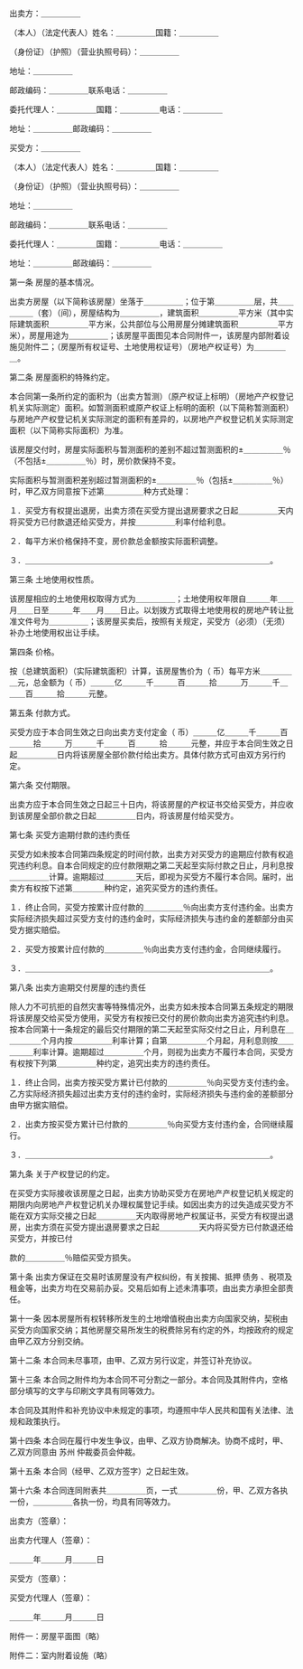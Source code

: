 
 


出卖方：＿＿＿＿＿

（本人）（法定代表人）姓名：＿＿＿＿＿国籍：＿＿＿＿＿

（身份证）（护照）（营业执照号码）：＿＿＿＿＿

地址：＿＿＿＿＿

邮政编码：＿＿＿＿＿联系电话：＿＿＿＿＿

委托代理人：＿＿＿＿＿国籍：＿＿＿＿＿电话：＿＿＿＿＿

地址：＿＿＿＿＿邮政编码：＿＿＿＿＿



买受方：＿＿＿＿＿

（本人）（法定代表人）姓名：＿＿＿＿＿国籍：＿＿＿＿＿

（身份证）（护照）（营业执照号码）：＿＿＿＿＿

地址：＿＿＿＿＿

邮政编码：＿＿＿＿＿联系电话：＿＿＿＿＿

委托代理人：＿＿＿＿＿国籍：＿＿＿＿＿电话：＿＿＿＿＿

地址：＿＿＿＿＿邮政编码：＿＿＿＿＿



第一条 房屋的基本情况。

出卖方房屋（以下简称该房屋）坐落于＿＿＿＿＿；位于第＿＿＿＿＿层，共＿＿＿＿＿（套）（间），房屋结构为＿＿＿＿＿，建筑面积＿＿＿＿＿平方米（其中实际建筑面积＿＿＿＿＿平方米，公共部位与公用房屋分摊建筑面积＿＿＿＿＿平方米），房屋用途为＿＿＿＿＿；该房屋平面图见本合同附件一，该房屋内部附着设施见附件二；（房屋所有权证号、土地使用权证号）（房地产权证号）为＿＿＿＿＿。

第二条 房屋面积的特殊约定。

本合同第一条所约定的面积为（出卖方暂测）（原产权证上标明）（房地产产权登记机关实际测定）面积。如暂测面积或原产权证上标明的面积（以下简称暂测面积）与房地产产权登记机关实际测定的面积有差异的，以房地产产权登记机关实际测定面积（以下简称实际面积）为准。

该房屋交付时，房屋实际面积与暂测面积的差别不超过暂测面积的±＿＿＿＿＿％（不包括±＿＿＿＿＿％）时，房价款保持不变。

实际面积与暂测面积差别超过暂测面积的±＿＿＿＿＿％（包括±＿＿＿＿＿％）时，甲乙双方同意按下述第＿＿＿＿＿种方式处理：

１．买受方有权提出退房，出卖方须在买受方提出退房要求之日起＿＿＿＿＿天内将买受方已付款退还给买受方，并按＿＿＿＿＿利率付给利息。

２．每平方米价格保持不变，房价款总金额按实际面积调整。

３．＿＿＿＿＿＿＿＿＿＿＿＿＿＿＿＿＿＿＿＿＿＿＿＿＿＿＿＿＿＿＿。

第三条 土地使用权性质。

该房屋相应的土地使用权取得方式为＿＿＿＿＿；土地使用权年限自＿＿＿年＿＿月＿＿日至＿＿＿年＿＿月＿＿日止。以划拨方式取得土地使用权的房地产转让批准文件号为＿＿＿＿＿；该房屋买卖后，按照有关规定，买受方（必须）（无须）补办土地使用权出让手续。

第四条 价格。

按（总建筑面积）（实际建筑面积）计算，该房屋售价为（ 币）每平方米＿＿＿＿＿元，总金额为（ 币）＿＿＿亿＿＿＿千＿＿＿百＿＿＿拾＿＿＿万＿＿＿千＿＿＿百＿＿＿拾＿＿＿元整。

第五条 付款方式。

买受方应于本合同生效之日向出卖方支付定金（ 币）＿＿＿亿＿＿＿千＿＿＿百＿＿＿拾＿＿＿万＿＿＿千＿＿＿百＿＿＿拾＿＿＿元整，并应于本合同生效之日起＿＿＿＿＿日内将该房屋全部价款付给出卖方。具体付款方式可由双方另行约定。

第六条 交付期限。

出卖方应于本合同生效之日起三十日内，将该房屋的产权证书交给买受方，并应收到该房屋全部价款之日起＿＿＿＿＿日内，将该房屋付给买受方。



第七条 买受方逾期付款的违约责任









买受方如未按本合同第四条规定的时间付款，出卖方对买受方的逾期应付款有权追究违约利息。自本合同规定的应付款限期之第二天起至实际付款之日止，月利息按＿＿＿＿＿计算。逾期超过＿＿＿＿天后，即视为买受方不履行本合同。届时，出卖方有权按下述第＿＿＿＿种约定，追究买受方的违约责任。

１．终止合同，买受方按累计应付款的＿＿＿＿＿％向出卖方支付违约金。出卖方实际经济损失超过买受方支付的违约金时，实际经济损失与违约金的差额部分由买受方据实赔偿。

２．买受方按累计应付款的＿＿＿＿＿％向出卖方支付违约金，合同继续履行。

３．＿＿＿＿＿＿＿＿＿＿＿＿＿＿＿＿＿＿＿＿＿＿＿＿＿＿＿＿＿＿＿。




第八条 出卖方逾期交付房屋的违约责任




除人力不可抗拒的自然灾害等特殊情况外，出卖方如未按本合同第五条规定的期限将该房屋交给买受方使用，买受方有权按已交付的房价款向出卖方追究违约利息。按本合同第十一条规定的最后交付期限的第二天起至实际交付之日止，月利息在＿＿＿＿＿个月内按＿＿＿＿＿利率计算；自第＿＿＿＿＿个月起，月利息则按＿＿＿＿＿利率计算。逾期超过＿＿＿＿＿个月，则视为出卖方不履行本合同，买受方有权按下列第＿＿＿＿＿种约定，追究出卖方的违约责任。

１．终止合同，出卖方按买受方累计已付款的＿＿＿＿＿％向买受方支付违约金。乙方实际经济损失超过出卖方支付的违约金时，实际经济损失与违约金的差额部分由甲方据实赔偿。

２．出卖方按买受方累计已付款的＿＿＿＿＿％向买受方支付违约金，合同继续履行。

３．＿＿＿＿＿＿＿＿＿＿＿＿＿＿＿＿＿＿＿＿＿＿＿＿＿＿＿＿＿＿＿。


第九条 关于产权登记的约定。

在买受方实际接收该房屋之日起，出卖方协助买受方在房地产产权登记机关规定的期限内向房地产产权登记机关办理权属登记手续。如因出卖方的过失造成买受方不能在双方实际交接之日起＿＿＿＿＿天内取得房地产权属证书，买受方有权提出退房，出卖方须在买受方提出退房要求之日起＿＿＿＿＿天内将买受方已付款退还给买受方，并按已付

款的＿＿＿＿＿％赔偿买受方损失。

第十条 出卖方保证在交易时该房屋没有产权纠纷，有关按揭、抵押
债务
、税项及租金等，出卖方均在交易前办妥。交易后如有上述未清事项，由出卖方承担全部责任。

第十一条 因本房屋所有权转移所发生的土地增值税由出卖方向国家交纳，契税由买受方向国家交纳；其他房屋交易所发生的税费除另有约定的外，均按政府的规定由甲乙双方分别交纳。

第十二条 本合同未尽事项，由甲、乙双方另行议定，并签订补充协议。

第十三条 本合同之附件均为本合同不可分割之一部分。本合同及其附件内，空格部分填写的文字与印刷文字具有同等效力。

本合同及其附件和补充协议中未规定的事项，均遵照中华人民共和国有关法律、法规和政策执行。

第十四条 本合同在履行中发生争议，由甲、乙双方协商解决。协商不成时，甲、乙双方同意由
苏州
仲裁委员会仲裁。

第十五条 本合同（经甲、乙双方签字）之日起生效。

第十六条 本合同连同附表共＿＿＿＿＿页，一式＿＿＿＿＿份，甲、乙双方各执一份，＿＿＿＿＿各执一份，均具有同等效力。





出卖方（签章）：  

出卖方代理人（签章）：

＿＿＿年＿＿＿月＿＿＿日 





买受方（签章）：  

买受方代理人（签章）：

＿＿＿年＿＿＿月＿＿＿日

 



附件一：房屋平面图（略）

附件二：室内附着设施（略）


 


 

 
 
 
 
 
  


  
 

  


  


  
 
 
 
 

